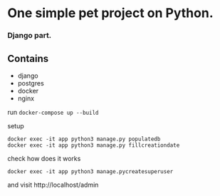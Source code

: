 # One simple pet project on Python.
### Django part.

## Contains
* django
* postgres
* docker
* nginx


run
```docker-compose up --build```


setup
```
docker exec -it app python3 manage.py populatedb
docker exec -it app python3 manage.py fillcreationdate
```


check how does it works

```docker exec -it app python3 manage.pycreatesuperuser```

and visit http://localhost/admin
